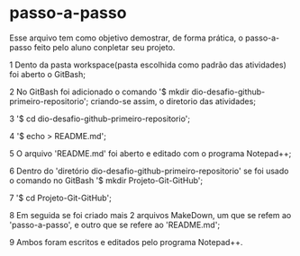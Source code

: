 # passo-a-passo
Esse arquivo tem como objetivo demostrar, de forma prática, o passo-a-passo feito pelo aluno conpletar seu projeto.

 1 Dento da pasta workspace(pasta escolhida como padrão das atividades) foi aberto o GitBash;
 
 2 No GitBash foi adicionado o comando '$ mkdir dio-desafio-github-primeiro-repositorio'; criando-se assim, o diretorio das atividades;
 
 3 '$ cd dio-desafio-github-primeiro-repositorio';
 
 4 '$ echo > README.md';
 
 5 O arquivo 'README.md' foi aberto e editado com o programa Notepad++;
 
 6 Dentro do 'diretório dio-desafio-github-primeiro-repositorio' se foi usado o comando no GitBash '$ mkdir Projeto-Git-GitHub';
 
 7 '$ cd Projeto-Git-GitHub';
 
 8 Em seguida se foi criado mais 2 arquivos MakeDown, um que se refem ao 'passo-a-passo', e outro que se refere ao 'README.md';
 
 9 Ambos foram escritos e editados pelo programa Notepad++.
 
